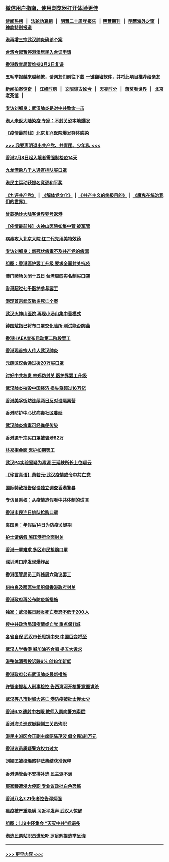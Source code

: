 ### [微信用户指南，使用浏览器打开体验更佳](https://github.com/gfw-breaker/banned-news1/blob/master/indexes/wechat-guide.md?t=0)
#### [禁闻热榜](热点新闻.md?t=0)  &nbsp;&nbsp;|&nbsp;&nbsp; [法轮功真相](https://github.com/gfw-breaker/truth/blob/master/README.md?t=0) &nbsp;&nbsp;|&nbsp;&nbsp; [明慧二十周年报告](https://github.com/gfw-breaker/mh-reports/blob/master/README.md?t=0) &nbsp;&nbsp;|&nbsp;&nbsp;[明慧期刊](https://github.com/gfw-breaker/mh-qikan) &nbsp;&nbsp;|&nbsp;&nbsp; [明慧海外之窗](https://github.com/gfw-breaker/mh-news/blob/master/README.md?t=0) &nbsp;&nbsp;|&nbsp;&nbsp; [神韵特别报道](https://github.com/gfw-breaker/mh-news/blob/master/shenyun.md?t=0)
#### [港再增三宗武汉肺炎确诊个案](../pages/nsc415/n11850328.md?t=02071011) 
#### [台湾今起暂停港澳居民入台证申请](../pages/nsc415/n11850304.md?t=02071011) 
#### [香港教育局暂维持3月2日复课](../pages/nsc415/n11850260.md?t=02071011) 
#### 五毛举报越来越频繁，请网友们前往下载 [一键翻墙软件](https://github.com/gfw-breaker/ssr-accounts)，并将此项目推荐给亲友
#### [新闻拍案惊奇](https://github.com/gfw-breaker/banned-news1/blob/master/pages/link4.md) &nbsp;&nbsp;|&nbsp;&nbsp; [江峰时刻](https://github.com/gfw-breaker/banned-news1/blob/master/pages/link4.md) &nbsp;&nbsp;|&nbsp;&nbsp; [文昭谈古论今](https://github.com/gfw-breaker/banned-news1/blob/master/pages/link4.md) &nbsp;&nbsp;|&nbsp;&nbsp; [天亮时分](https://github.com/gfw-breaker/banned-news1/blob/master/pages/link4.md) &nbsp;&nbsp;|&nbsp;&nbsp; [萧茗看世界](https://github.com/gfw-breaker/banned-news1/blob/master/pages/link4.md) &nbsp;&nbsp;|&nbsp;&nbsp; [北京老茶馆](https://github.com/gfw-breaker/banned-news1/blob/master/pages/link4.md) &nbsp;&nbsp;|&nbsp;&nbsp; 
#### [专访刘细良：武汉肺炎是对中共致命一击](../pages/nsc415/n11849934.md?t=02071011) 
#### [港人未返大陆染疫 专家：不封关恐本地爆发](../pages/nsc415/n11848021.md?t=02071011) 
#### [【疫情最前线】北京复兴医院爆发群体感染](../pages/nsc415/n11847626.md?t=02071011) 
#### [>>> 我要声明退出共产党、共青团、少年队 <<<](https://github.com/begood0513/goodnews/blob/master/quit/letter.md) 
#### [香港2月8日起入境者需强制检疫14天](../pages/nsc415/n11847658.md?t=02071011) 
#### [九龙湾逾八千人通宵排队买口罩](../pages/nsc415/n11847647.md?t=02071011) 
#### [港民主运动获提名竞逐和平奖](../pages/nsc415/n11847633.md?t=02071011) 
#### [《九评共产党》](https://github.com/begood0513/9ping.md/blob/master/README.md) &nbsp;|&nbsp; [《解体党文化》](../../../../jtdwh.md/blob/master/README.md)  &nbsp;|&nbsp; [《共产主义的终极目的》](../../../../gczydzjmd.md/blob/master/README.md) &nbsp;|&nbsp; [《魔鬼在统治我们的世界》](../../../../mgztzwmdsj.md/blob/master/README.md) 
#### [曾载确诊大陆客世界梦号返港](../pages/nsc415/n11847608.md?t=02071011) 
#### [【疫情最前线】火神山医院如集中营 被军管](../pages/nsc415/n11847524.md?t=02071011) 
#### [病毒攻入北京大院 红二代先用美特效药](../pages/nsc415/n11847427.md?t=02071011) 
#### [专访刘细良：新冠状病毒不及共产党的病毒](../pages/nsc415/n11847164.md?t=02071011) 
#### [组图：香港医护罢工升级 要求全面封关抗疫](../pages/nsc415/n11844107.md?t=02071011) 
#### [澳门赌场关闭十五日 台湾周四实名制买口罩](../pages/nsc415/n11845083.md?t=02071011) 
#### [香港超过七千医护参与罢工](../pages/nsc415/n11845051.md?t=02071011) 
#### [港现首宗武汉肺炎死亡个案](../pages/nsc415/n11844998.md?t=02071011) 
#### [武汉火神山医院 再现小汤山集中营模式](../pages/nsc415/n11844763.md?t=02071011) 
#### [钟国斌指已将布口罩交化验所 测试能否防菌](../pages/nsc415/n11842783.md?t=02071011) 
#### [香港HAEA宣布启动第二阶段罢工](../pages/nsc415/n11842723.md?t=02071011) 
#### [香港现首宗人传人武汉肺炎](../pages/nsc415/n11842766.md?t=02071011) 
#### [元朗区议会通过拨20万买口罩](../pages/nsc415/n11842754.md?t=02071011) 
#### [讨好中共权贵 林郑伪封关 医护界罢工升级](../pages/nsc415/n11842359.md?t=02071011) 
#### [武汉肺炎摧毁中国经济 损失将超过16万亿](../pages/nsc415/n11839723.md?t=02071011) 
#### [香港美孚街坊连续两日反对设隔离营](../pages/nsc415/n11839962.md?t=02071011) 
#### [香港防护中心忧病毒社区蔓延](../pages/nsc415/n11839933.md?t=02071011) 
#### [武汉肺炎病毒可经粪便传染](../pages/nsc415/n11839939.md?t=02071011) 
#### [香港逾千宗买口罩被骗涉82万](../pages/nsc415/n11839914.md?t=02071011) 
#### [林郑拒会面 医护如期罢工](../pages/nsc415/n11839892.md?t=02071011) 
#### [武汉P4实验室疑为毒源 王延轶所长上位疑云](../pages/nsc415/n11835543.md?t=02071011) 
#### [【珍言真语】萧若元:武汉疫情或令中共亡党](../pages/nsc415/n11829394.md?t=02071011) 
#### [国际特赦报告促设独立调查香港警暴](../pages/nsc415/n11833845.md?t=02071011) 
#### [专访吕秉权：从疫情造假看中共体制的谎言](../pages/nsc415/n11833813.md?t=02071011) 
#### [香港市民连日排队抢购口罩](../pages/nsc415/n11833794.md?t=02071011) 
#### [袁国勇：年假后14日为防疫关键期](../pages/nsc415/n11831088.md?t=02071011) 
#### [护士请病假 施压港府全面封关](../pages/nsc415/n11831030.md?t=02071011) 
#### [香港一罩难求 多区市民抢购口罩](../pages/nsc415/n11831002.md?t=02071011) 
#### [深圳湾口岸发现爆炸品](../pages/nsc415/n11828802.md?t=02071011) 
#### [香港医管局员工阵线周六动议罢工](../pages/nsc415/n11828762.md?t=02071011) 
#### [何柏良及两医生组织倡香港政府封关](../pages/nsc415/n11828749.md?t=02071011) 
#### [香港政府再公布防疫新措施](../pages/nsc415/n11828716.md?t=02071011) 
#### [独家：武汉每日肺炎死亡者恐不低于200人](../pages/nsc415/n11828240.md?t=02071011) 
#### [传中共政治局知疫情或亡党 重点保11城](../pages/nsc415/n11828145.md?t=02071011) 
#### [各省自保 武汉市长甩锅中央 中国巨变将至](../pages/nsc415/n11828021.md?t=02071011) 
#### [武汉人学香港 喊加油齐合唱 提五大诉求](../pages/nsc415/n11827046.md?t=02071011) 
#### [港整体消费投诉跌6% 创18年新低](../pages/nsc415/n11817280.md?t=02071011) 
#### [香港政府公布武汉肺炎最新措施](../pages/nsc415/n11817152.md?t=02071011) 
#### [许智峯提私人刑事检控 告西湾河开枪警意图谋杀](../pages/nsc415/n11817132.md?t=02071011) 
#### [武汉等八市封城大逃亡 港防疫被批太慢太少](../pages/nsc415/n11817058.md?t=02071011) 
#### [香港6.12遭射中右眼 教师入禀向警方索偿](../pages/nsc415/n11814678.md?t=02071011) 
#### [香港海关巡逻艇翻侧三关员殉职](../pages/nsc415/n11814604.md?t=02071011) 
#### [港民主派区会正副主席晤陈茂波 倡全民派1万元](../pages/nsc415/n11814582.md?t=02071011) 
#### [香港议员质疑警方权力过大](../pages/nsc415/n11814560.md?t=02071011) 
#### [刘颕匡被控煽惑非法集结获准保释](../pages/nsc415/n11811727.md?t=02071011) 
#### [香港选管会不安排补选 民主派不满](../pages/nsc415/n11811691.md?t=02071011) 
#### [邵家臻遭浸大停职 专业议政批白色恐怖](../pages/nsc415/n11811670.md?t=02071011) 
#### [香港八名7.21伤者控告邓炳强](../pages/nsc415/n11811623.md?t=02071011) 
#### [瘟疫被严重隐瞒 习近平发声 武汉人惊醒](../pages/nsc415/n11811186.md?t=02071011) 
#### [组图：1.19中环集会 “天灭中共”标语多](../pages/nsc415/n11809514.md?t=02071011) 
#### [港选民票站职员遭恐吓 罗庭辉提选举呈请](../pages/nsc415/n11808914.md?t=02071011) 

----
#### [ >>> 更早内容 <<< ](../indexes/nsc415-earlier.md)
